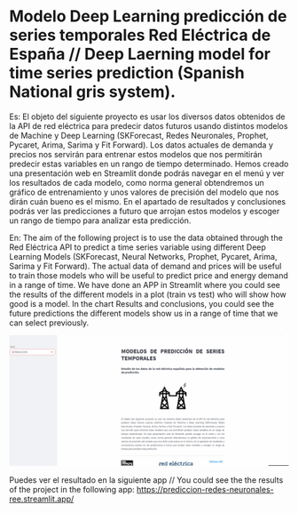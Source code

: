# Modelo Deep Learning predicción de series temporales Red Eléctrica de España // Deep Laerning model for time series prediction (Spanish National gris system).

Es:
El objeto del siguiente proyecto es usar los diversos datos obtenidos de la API de red eléctrica para predecir datos futuros usando distintos modelos de Machine y Deep Learning (SKForecast, Redes Neuronales, Prophet, Pycaret, Arima, Sarima y Fit Forward).
Los datos actuales de demanda y precios nos servirán para entrenar estos modelos que nos permitirán predecir estas variables en un rango de tiempo determinado.
Hemos creado una presentación web en Streamlit donde podrás navegar en el menú y ver los resultados de cada modelo, como norma general obtendremos un gráfico de entrenamiento y unos valores de precisión del modelo que nos dirán cuán bueno es el mismo. 
En el apartado de resultados y conclusiones podrás ver las predicciones a futuro que arrojan estos modelos y escoger un rango de tiempo para analizar esta predicción.

En:
The aim of the following project is to use the data obtained through the Red Eléctrica API to predict a time series variable using different Deep Learning Models (SKForecast, Neural Networks, Prophet, Pycaret, Arima, Sarima y Fit Forward).
The actual data of demand and prices will be useful to train those models who will be useful to predict price and energy demand in a range of time.
We have done an APP in Streamlit where you could see the results of the different models in a plot (train vs test) who will show how good is a model.
In the chart Results and conclusions, you could see the future predictions the different models show us in a range of time that we can select previously.



![](https://github.com/Dande8719/Predicci-n-de-series-temporales-con-Redes-Neuronales-Datos-REE-/blob/main/Streamlit_REE.gif)

Puedes ver el resultado en la siguiente app // You could see the the results of the project in the following app: https://prediccion-redes-neuronales-ree.streamlit.app/
